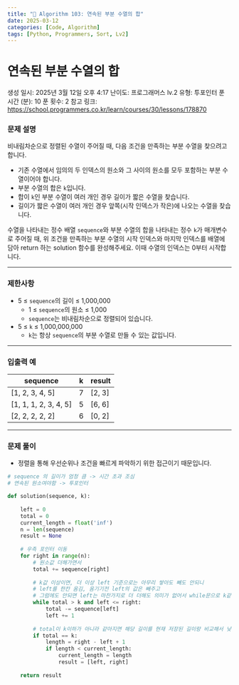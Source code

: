 ```yaml
---
title: "🧠 Algorithm 103: 연속된 부분 수열의 합"
date: 2025-03-12
categories: [Code, Algorithm]
tags: [Python, Programmers, Sort, Lv2]
---
```


# 연속된 부분 수열의 합

생성 일시: 2025년 3월 12일 오후 4:17
난이도: 프로그래머스 lv.2
유형: 투포인터
푼 시간 (분): 10
푼 횟수: 2
참고 링크: https://school.programmers.co.kr/learn/courses/30/lessons/178870

### **문제 설명**

비내림차순으로 정렬된 수열이 주어질 때, 다음 조건을 만족하는 부분 수열을 찾으려고 합니다.

- 기존 수열에서 임의의 두 인덱스의 원소와 그 사이의 원소를 모두 포함하는 부분 수열이어야 합니다.
- 부분 수열의 합은 `k`입니다.
- 합이 `k`인 부분 수열이 여러 개인 경우 길이가 짧은 수열을 찾습니다.
- 길이가 짧은 수열이 여러 개인 경우 앞쪽(시작 인덱스가 작은)에 나오는 수열을 찾습니다.

수열을 나타내는 정수 배열 `sequence`와 부분 수열의 합을 나타내는 정수 `k`가 매개변수로 주어질 때, 위 조건을 만족하는 부분 수열의 시작 인덱스와 마지막 인덱스를 배열에 담아 return 하는 solution 함수를 완성해주세요. 이때 수열의 인덱스는 0부터 시작합니다.

---

### 제한사항

- 5 ≤ `sequence`의 길이 ≤ 1,000,000
    - 1 ≤ `sequence`의 원소 ≤ 1,000
    - `sequence`는 비내림차순으로 정렬되어 있습니다.
- 5 ≤ `k` ≤ 1,000,000,000
    - `k`는 항상 `sequence`의 부분 수열로 만들 수 있는 값입니다.

---

### 입출력 예

| sequence | k | result |
| --- | --- | --- |
| [1, 2, 3, 4, 5] | 7 | [2, 3] |
| [1, 1, 1, 2, 3, 4, 5] | 5 | [6, 6] |
| [2, 2, 2, 2, 2] | 6 | [0, 2] |

---

### 문제 풀이

- 정렬을 통해 우선순위나 조건을 빠르게 파악하기 위한 접근이기 때문입니다.

```python
# sequence 의 길이가 엄청 큼 -> 시간 초과 조심
# 연속된 원소여야함 -> 투포인터

def solution(sequence, k):
    
    left = 0
    total = 0
    current_length = float('inf')
    n = len(sequence)
    result = None
    
    # 우측 포인터 이동
    for right in range(n):
        # 원소값 더해가면서
        total += sequence[right]
        
        # k값 이상이면, 더 이상 left 기준으로는 아무리 쌓아도 빼도 안되니
        # left를 한칸 옴김, 옴기기전 left의 값은 빼주고
        # 그럼에도 안되면 left는 마찬가지로 더 더해도 의미가 없어서 while문으로 k같아지거나 이하일때가지만 반복
        while total > k and left <= right:
            total -= sequence[left]
            left += 1
            
        # total이 k이하가 아니라 같아지면 해당 길이를 현재 저장된 길이랑 비교해서 낮으면 교체
        if total == k:
            length = right - left + 1
            if length < current_length:
                current_length = length
                result = [left, right]
                
    return result
            
        
```
